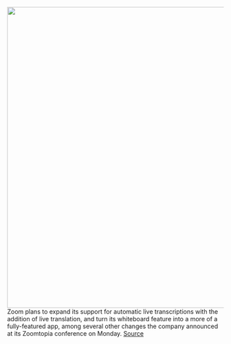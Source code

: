 <img src='https://cdn.vox-cdn.com/thumbor/RXWcit5WgU_5rg67yo2kBaUL0WQ=/0x0:2040x1360/1200x800/filters:focal(857x517:1183x843)/cdn.vox-cdn.com/uploads/chorus_image/image/69851859/acastro_200331_1777_zoom_0002.0.0.jpg' width='700px' /><br/>
Zoom plans to expand its support for automatic live transcriptions with the addition of live translation, and turn its whiteboard feature into a more of a fully-featured app, among several other changes the company announced at its Zoomtopia conference on Monday.
<a href='https://www.theverge.com/2021/9/13/22667556/zoom-live-translation-whiteboard-update-vr'> Source <a/>